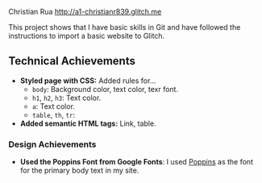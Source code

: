 Christian Rua
http://a1-christianr839.glitch.me

This project shows that I have basic skills in Git and have followed the instructions to import a basic website to Glitch.

## Technical Achievements
- **Styled page with CSS:** Added rules for...
    - `body`: Background color, text color, texr font.
    - `h1`, `h2`, `h3`: Text color.
    - `a`: Text color.
    - `table`, `th`, `tr`: 
- **Added semantic HTML tags:** Link, table.

### Design Achievements
- **Used the Poppins Font from Google Fonts**: I used [Poppins](https://fonts.google.com/selection/embed) as the font for the primary body text in my site.
